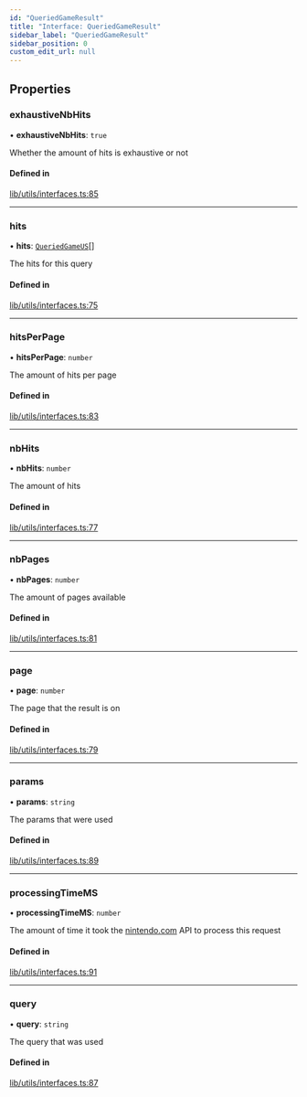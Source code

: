 ```yaml
---
id: "QueriedGameResult"
title: "Interface: QueriedGameResult"
sidebar_label: "QueriedGameResult"
sidebar_position: 0
custom_edit_url: null
---
```


## Properties

### exhaustiveNbHits

• **exhaustiveNbHits**: ``true``

Whether the amount of hits is exhaustive or not

#### Defined in

[lib/utils/interfaces.ts:85](https://github.com/Favna/nintendo-switch-eshop/blob/f197bae/src/lib/utils/interfaces.ts#L85)

___

### hits

• **hits**: [`QueriedGameUS`](QueriedGameUS)[]

The hits for this query

#### Defined in

[lib/utils/interfaces.ts:75](https://github.com/Favna/nintendo-switch-eshop/blob/f197bae/src/lib/utils/interfaces.ts#L75)

___

### hitsPerPage

• **hitsPerPage**: `number`

The amount of hits per page

#### Defined in

[lib/utils/interfaces.ts:83](https://github.com/Favna/nintendo-switch-eshop/blob/f197bae/src/lib/utils/interfaces.ts#L83)

___

### nbHits

• **nbHits**: `number`

The amount of hits

#### Defined in

[lib/utils/interfaces.ts:77](https://github.com/Favna/nintendo-switch-eshop/blob/f197bae/src/lib/utils/interfaces.ts#L77)

___

### nbPages

• **nbPages**: `number`

The amount of pages available

#### Defined in

[lib/utils/interfaces.ts:81](https://github.com/Favna/nintendo-switch-eshop/blob/f197bae/src/lib/utils/interfaces.ts#L81)

___

### page

• **page**: `number`

The page that the result is on

#### Defined in

[lib/utils/interfaces.ts:79](https://github.com/Favna/nintendo-switch-eshop/blob/f197bae/src/lib/utils/interfaces.ts#L79)

___

### params

• **params**: `string`

The params that were used

#### Defined in

[lib/utils/interfaces.ts:89](https://github.com/Favna/nintendo-switch-eshop/blob/f197bae/src/lib/utils/interfaces.ts#L89)

___

### processingTimeMS

• **processingTimeMS**: `number`

The amount of time it took the [nintendo.com](https://www.nintendo.com) API to process this request

#### Defined in

[lib/utils/interfaces.ts:91](https://github.com/Favna/nintendo-switch-eshop/blob/f197bae/src/lib/utils/interfaces.ts#L91)

___

### query

• **query**: `string`

The query that was used

#### Defined in

[lib/utils/interfaces.ts:87](https://github.com/Favna/nintendo-switch-eshop/blob/f197bae/src/lib/utils/interfaces.ts#L87)
